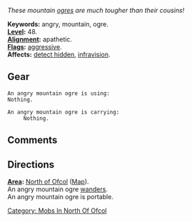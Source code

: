 *These mountain [ogres](Ogres "wikilink") are much tougher than their
cousins!*

**Keywords:** angry, mountain, ogre.  
**[Level](Level "wikilink"):** 48.  
**[Alignment](Alignment "wikilink"):** apathetic.  
**[Flags](:Category:_Mob_Types "wikilink"):**
[aggressive](Aggressive_Mobs "wikilink").  
**Affects:** [detect hidden](Detect_Hidden "wikilink"),
[infravision](Infravision "wikilink").  

## Gear

`An angry mountain ogre is using:`  
`Nothing.`

`An angry mountain ogre is carrying:`  
`     Nothing.`

## Comments

## Directions

**[Area](:Category:_Areas "wikilink"):** [North of
Ofcol](:Category:_North_Of_Ofcol "wikilink")
([Map](North_Of_Ofcol_Map "wikilink")).  
An angry mountain ogre [wanders](Wandering_Mobs "wikilink").  
An angry mountain ogre is portable.  

[Category: Mobs In North Of
Ofcol](Category:_Mobs_In_North_Of_Ofcol "wikilink")

